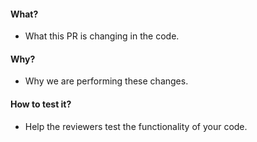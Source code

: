 #### What?

- What this PR is changing in the code.

#### Why?

- Why we are performing these changes.

#### How to test it?

- Help the reviewers test the functionality of your code.
